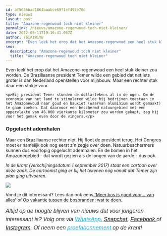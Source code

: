 ```yaml
---
id: af5656bad1864baabce69f1ef497e70d
type: nieuws
layout: post
title: "Amazone-regenwoud toch niet kleiner"
permalink: /nieuws/amazone-regenwoud-toch-niet-kleiner/
date: 2022-05-11T19:16:41.067Z
author: 7biA1WiYB
excerpt: "Even leek het erop dat het Amazone-regenwoud een heel stuk kleiner zou worden. De Braziliaanse president Temer wilde een gebied dat net iets groter is dan Nederland openstellen voor mijnbouw. Maar een rechter stak daar een stokje voor.  "
seo:
  description: "Amazone-regenwoud toch niet kleiner"
  title: "Amazone-regenwoud toch niet kleiner"
---
```

Even leek het erop dat het Amazone-regenwoud een heel stuk kleiner zou worden. De Braziliaanse president Temer wilde een gebied dat net iets groter is dan Nederland openstellen voor mijnbouw. Maar een rechter stak daar een stokje voor.  

    <p>Bij president Temer stonden de dollartekens al in de ogen. Om de economie van het land te stimuleren wilde hij bedrijven toestaan in het Amazonewoud naar goud en bauxiet (waarvan aluminium wordt gemaakt) te gaan zoeken. Dat daarvoor een beschermd natuurgebied met een oppervlakte van 46.000 vierkante kilometer zou worden gekapt, zag hij voor het gemak even door de vingers.</p>
<h3>Opgelucht ademhalen</h3>
<p>Maar een Braziliaanse rechter niet. Hij floot de president terug. Het Congres moet er namelijk ook nog eerst z'n zegje over doen. Natuurbeschermers kunnen dus voorlopig opgelucht ademhalen. En de bomen in het Amazonegebied - dat wordt gezien als de longen van de aarde - dus ook.</p>
<p><em>In de krant (verschijningsdatum 1 september 2017) staat een cartoon over deze zaak. De cartoonist ging er bij het tekenen nog vanuit dat Temer zijn plan ging uitvoeren.</em></p>
<div class="kader">
<p><img class="kaderafbeelding" src="https://original.sevendays.nl/sites/default/files/ff.png"></p>
<p>Vond je dit interessant? Lees dan ook eens<a href="https://original.sevendays.nl/lifestyle/fenna-17-van-hoefwijzer-over-het-succes-van-paardentubers" target="_blank"> </a><a href="https://original.sevendays.nl/meerbos">'Meer bos is goed voor... van alles'</a> of <a href="https://original.sevendays.nl/nieuws/op-vakantie-tussen-de-bosbranden-wat-te-doen">Op vakantie tussen de bosbranden: wat te doen</a>.</p>
<p><em style="box-sizing: inherit; color: rgb(51, 51, 51); font-family: &quot;PT Sans&quot;, sans-serif; font-size: 18px; line-height: 27px;">Altijd op de hoogte blijven van nieuws dat voor jongeren interessant is? Volg ons via </em><em style="box-sizing: inherit; color: rgb(34, 179, 224); transition: color 0.3s ease; font-family: &quot;PT Sans&quot;, sans-serif; font-size: 18px; line-height: 27px;"><a href="https://original.sevendays.nl/whatsapp" style="box-sizing: inherit; color: rgb(34, 179, 224); transition: color 0.3s ease; font-family: &quot;PT Sans&quot;, sans-serif; font-size: 18px; line-height: 27px;">WhatsApp</a></em><em style="box-sizing: inherit; color: rgb(51, 51, 51); font-family: &quot;PT Sans&quot;, sans-serif; font-size: 18px; line-height: 27px;">,</em><em style="box-sizing: inherit; color: rgb(34, 179, 224); transition: color 0.3s ease; font-family: &quot;PT Sans&quot;, sans-serif; font-size: 18px; line-height: 27px;"><a href="https://original.sevendays.nl/whatsapp" style="box-sizing: inherit; color: rgb(34, 179, 224); transition: color 0.3s ease; font-family: &quot;PT Sans&quot;, sans-serif; font-size: 18px; line-height: 27px;"> </a></em><em style="box-sizing: inherit; color: rgb(51, 51, 51); font-family: &quot;PT Sans&quot;, sans-serif; font-size: 18px; line-height: 27px;"><a href="https://www.snapchat.com/add/sevendaysnl">Snapchat</a>, <a href="https://www.facebook.com/7Daysnl?ref=bookmarks">Facebook </a>of <a href="https://instagram.com/7DAysnl/">Instagram</a>. Of </em><em style="box-sizing: inherit; color: rgb(51, 51, 51); font-family: &quot;PT Sans&quot;, sans-serif; font-size: 18px; line-height: 27px;">neem een </em><a href="https://abonneren.sevendays.nl/abonneren/abonnementen/ae/artikel" style="box-sizing: inherit; color: rgb(34, 179, 224); transition: color 0.3s ease; font-family: &quot;PT Sans&quot;, sans-serif; font-size: 18px; line-height: 27px;"><em style="box-sizing: inherit;">proefabonnement </em></a><em style="box-sizing: inherit; color: rgb(51, 51, 51); font-family: &quot;PT Sans&quot;, sans-serif; font-size: 18px; line-height: 27px;">op de krant!</em></p>
</div>
  
